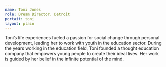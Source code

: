 ```yaml
---
name: Toni Jones
role: Dream Director, Detroit 
portait: toni
layout: plain
---
```


Toni’s life experiences fueled a passion for social change through personal development, leading her to work with youth in the education sector. During the years working in the education field, Toni founded a thought education company that empowers young people to create their ideal lives. Her work is guided by her belief in the infinite potential of the mind.
